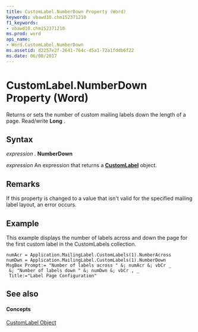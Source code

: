 ```yaml
---
title: CustomLabel.NumberDown Property (Word)
keywords: vbawd10.chm152371210
f1_keywords:
- vbawd10.chm152371210
ms.prod: word
api_name:
- Word.CustomLabel.NumberDown
ms.assetid: d2257e2f-2641-764c-d5a1-72a1fddb6f22
ms.date: 06/08/2017
---
```



# CustomLabel.NumberDown Property (Word)

Returns or sets the number of custom mailing labels down the length of a page. Read/write **Long** .


## Syntax

 _expression_ . **NumberDown**

 _expression_ An expression that returns a **[CustomLabel](customlabel-object-word.md)** object.


## Remarks

If this property is changed to a value that isn't valid for the specified mailing label layout, an error occurs.


## Example

This example displays the number of labels across and down the page for the first custom label in the CustomLabels collection.


```
numAcr = Application.MailingLabel.CustomLabels(1).NumberAcross 
numDwn = Application.MailingLabel.CustomLabels(1).NumberDown 
MsgBox Prompt:= "Number of labels across " &; numAcr &; vbCr _ 
 &; "Number of labels down " &; numDwn &; vbCr , _ 
 Title:="Label Page Configuration"
```


## See also


#### Concepts


[CustomLabel Object](customlabel-object-word.md)

